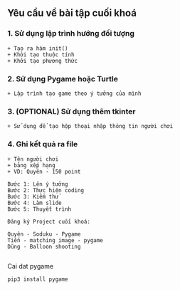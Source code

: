 ## Yêu cầu về bài tập cuối khoá

### 1. Sử dụng lập trình hướng đối tượng
    + Tạo ra hàm init()
    + Khởi tạo thuộc tính
    + Khởi tạo phương thức
### 2. Sử dụng Pygame hoặc Turtle
    + Lập trình tạo game theo ý tưởng của mình
### 3. (OPTIONAL) Sử dụng thêm tkinter
    + Sử dụng để tạo hộp thoại nhập thông tin người chơi
### 4. Ghi kết quả ra file
    + Tên người chơi
    + bảng xếp hạng
    + VD: Quyên - 150 point

```
Bước 1: Lên ý tưởng
Bước 2: Thực hiện coding
Bước 3: Kiểm thử
Bước 4: Làm slide
Bước 5: Thuyết trình
```





```
Đăng ký Project cuối khoá:

Quyên - Soduku - Pygame
Tiến - matching image - pygame
Dũng - Balloon shooting


```

Cai dat pygame

```
pip3 install pygame
```

